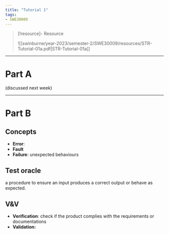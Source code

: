 ```yaml
---
title: "Tutorial 1"
tags:
- SWE30009
---
```


> [!resource]- Resource
> 
> ![[swinburne/year-2023/semester-2/SWE30009/resources/STR-Tutorial-01a.pdf|STR-Tutorial-01a]]

---
# Part A

(discussed next week)

---
# Part B

## Concepts
- **Error**: 
- **Fault**
- **Failure**: unexpected behaviours

## Test oracle
a procedure to ensure an input produces a correct output or behave as expected.

## V&V
- **Verification**: check if the product complies with the requirements or documentations
- **Validation:** 